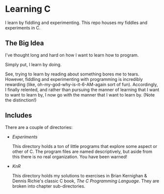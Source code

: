 Learning C
==========

I learn by fiddling and experimenting. This repo houses my fiddles and experiments in C.

The Big Idea
------------

I've thought long and hard on how I want to learn how to program.

Simply put, I learn by doing.

See, trying to learn by reading about something bores me to tears. However, fiddling and experimenting with programming is incredibly rewarding (like, oh-my-god-why-is-it-6-AM-again sort of fun). Accordingly, I finally relented, and rather than pursuing the manner of learning that I want to want to learn by, I now go with the manner that I want to learn by. (Note the distinction!)

Includes
--------

There are a couple of directories:

*	_Experiments_

	This directory holds a ton of little programs that explore some aspect or other of C. The program files are named descriptively, but aside from this there is no real organization. You have been warned!
*	_KnR_

	This directory holds my solutions to exercises in Brian Kernighan & Dennis Richie's classic C book, _The C Programming Language_. They are broken into chapter sub-directories.
